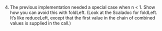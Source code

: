 4. The previous implementation needed a special case when n < 1. Show how you can avoid this with foldLeft. (Look at the Scaladoc for foldLeft. It’s like reduceLeft, except that the first value in the chain of combined values is supplied in the call.)

